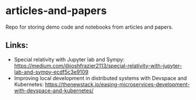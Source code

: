 # articles-and-papers
Repo for storing demo code and notebooks from articles and papers.

## Links:
* Special relativity with Jupyter lab and Sympy: https://medium.com/@joshfrazier2113/special-relativity-with-jupyter-lab-and-sympy-ecdf5c3e9109
* Improving local development in distributed systems with Devspace and Kubernetes: https://thenewstack.io/easing-microservices-development-with-devspace-and-kubernetes/
